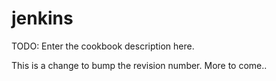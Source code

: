# jenkins

TODO: Enter the cookbook description here.

This is a change to bump the revision number. More to come..